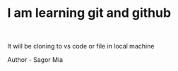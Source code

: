 <h1>I am learning git and github</h1> <br> 
<p>It will be cloning to vs code or file in local machine</p>
<p>Author - Sagor Mia</p>
